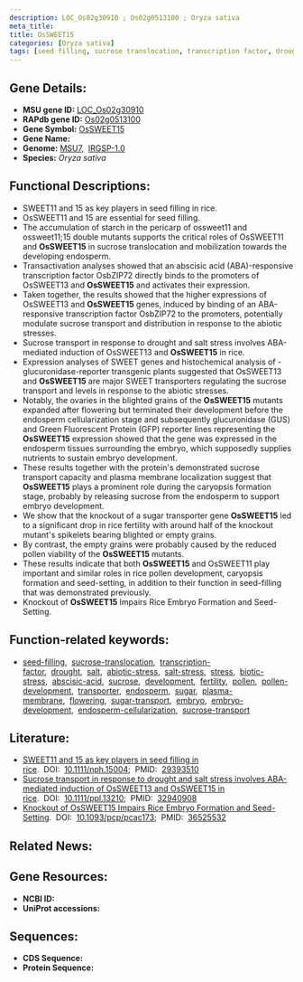 ```yaml
---
description: LOC_Os02g30910 ; Os02g0513100 ; Oryza sativa
meta_title:
title: OsSWEET15
categories: [Oryza sativa]
tags: [seed filling, sucrose translocation, transcription factor, drought, salt, abiotic stress, salt stress, stress, biotic stress, abscisic acid, sucrose, development, fertility, pollen, pollen development, transporter, endosperm, sugar, plasma membrane, flowering, sugar transport, embryo, embryo development, endosperm cellularization, sucrose transport]
---
```


## Gene Details:
- **MSU gene ID:** [LOC_Os02g30910](http://rice.uga.edu/cgi-bin/ORF_infopage.cgi?orf=LOC_Os02g30910)  
- **RAPdb gene ID:** [Os02g0513100](https://rapdb.dna.affrc.go.jp/locus/?name=Os02g0513100)  
- **Gene Symbol:** <u>OsSWEET15</u>
- **Gene Name:**
- **Genome:**  [MSU7](http://rice.uga.edu/),&nbsp;&nbsp;[IRGSP-1.0](https://rapdb.dna.affrc.go.jp/download/irgsp1.html)
- **Species:** *Oryza sativa*

## Functional Descriptions:
   - SWEET11 and 15 as key players in seed filling in rice.
   - OsSWEET11 and 15 are essential for seed filling.
   - The accumulation of starch in the pericarp of ossweet11 and ossweet11;15 double mutants supports the critical roles of OsSWEET11 and **OsSWEET15** in sucrose translocation and mobilization towards the developing endosperm.
   - Transactivation analyses showed that an abscisic acid (ABA)-responsive transcription factor OsbZIP72 directly binds to the promoters of OsSWEET13 and **OsSWEET15** and activates their expression.
   - Taken together, the results showed that the higher expressions of OsSWEET13 and **OsSWEET15** genes, induced by binding of an ABA-responsive transcription factor OsbZIP72 to the promoters, potentially modulate sucrose transport and distribution in response to the abiotic stresses.
   - Sucrose transport in response to drought and salt stress involves ABA-mediated induction of OsSWEET13 and **OsSWEET15** in rice.
   - Expression analyses of SWEET genes and histochemical analysis of <a6><c2>-glucuronidase-reporter transgenic plants suggested that OsSWEET13 and **OsSWEET15** are major SWEET transporters regulating the sucrose transport and levels in response to the abiotic stresses.
   - Notably, the ovaries in the blighted grains of the **OsSWEET15** mutants expanded after flowering but terminated their development before the endosperm cellularization stage and subsequently glucuronidase (GUS) and Green Fluorescent Protein (GFP) reporter lines representing the **OsSWEET15** expression showed that the gene was expressed in the endosperm tissues surrounding the embryo, which supposedly supplies nutrients to sustain embryo development.
   - These results together with the protein&#x27;s demonstrated sucrose transport capacity and plasma membrane localization suggest that **OsSWEET15** plays a prominent role during the caryopsis formation stage, probably by releasing sucrose from the endosperm to support embryo development.
   - We show that the knockout of a sugar transporter gene **OsSWEET15** led to a significant drop in rice fertility with around half of the knockout mutant&#x27;s spikelets bearing blighted or empty grains.
   - By contrast, the empty grains were probably caused by the reduced pollen viability of the **OsSWEET15** mutants.
   - These results indicate that both **OsSWEET15** and OsSWEET11 play important and similar roles in rice pollen development, caryopsis formation and seed-setting, in addition to their function in seed-filling that was demonstrated previously.
   - Knockout of **OsSWEET15** Impairs Rice Embryo Formation and Seed-Setting.

## Function-related keywords:
   - [seed-filling](/tags/seed-filling/),&nbsp;&nbsp;[sucrose-translocation](/tags/sucrose-translocation/),&nbsp;&nbsp;[transcription-factor](/tags/transcription-factor/),&nbsp;&nbsp;[drought](/tags/drought/),&nbsp;&nbsp;[salt](/tags/salt/),&nbsp;&nbsp;[abiotic-stress](/tags/abiotic-stress/),&nbsp;&nbsp;[salt-stress](/tags/salt-stress/),&nbsp;&nbsp;[stress](/tags/stress/),&nbsp;&nbsp;[biotic-stress](/tags/biotic-stress/),&nbsp;&nbsp;[abscisic-acid](/tags/abscisic-acid/),&nbsp;&nbsp;[sucrose](/tags/sucrose/),&nbsp;&nbsp;[development](/tags/development/),&nbsp;&nbsp;[fertility](/tags/fertility/),&nbsp;&nbsp;[pollen](/tags/pollen/),&nbsp;&nbsp;[pollen-development](/tags/pollen-development/),&nbsp;&nbsp;[transporter](/tags/transporter/),&nbsp;&nbsp;[endosperm](/tags/endosperm/),&nbsp;&nbsp;[sugar](/tags/sugar/),&nbsp;&nbsp;[plasma-membrane](/tags/plasma-membrane/),&nbsp;&nbsp;[flowering](/tags/flowering/),&nbsp;&nbsp;[sugar-transport](/tags/sugar-transport/),&nbsp;&nbsp;[embryo](/tags/embryo/),&nbsp;&nbsp;[embryo-development](/tags/embryo-development/),&nbsp;&nbsp;[endosperm-cellularization](/tags/endosperm-cellularization/),&nbsp;&nbsp;[sucrose-transport](/tags/sucrose-transport/)

## Literature:
   - [SWEET11 and 15 as key players in seed filling in rice](https://www.doi.org/10.1111/nph.15004).&nbsp;&nbsp;DOI:&nbsp;&nbsp;[10.1111/nph.15004](https://www.doi.org/10.1111/nph.15004);&nbsp;&nbsp;PMID:&nbsp;&nbsp;[29393510](https://pubmed.ncbi.nlm.nih.gov/29393510/)
   - [Sucrose transport in response to drought and salt stress involves ABA-mediated induction of OsSWEET13 and OsSWEET15 in rice](https://www.doi.org/10.1111/ppl.13210).&nbsp;&nbsp;DOI:&nbsp;&nbsp;[10.1111/ppl.13210](https://www.doi.org/10.1111/ppl.13210);&nbsp;&nbsp;PMID:&nbsp;&nbsp;[32940908](https://pubmed.ncbi.nlm.nih.gov/32940908/)
   - [Knockout of OsSWEET15 Impairs Rice Embryo Formation and Seed-Setting](https://www.doi.org/10.1093/pcp/pcac173).&nbsp;&nbsp;DOI:&nbsp;&nbsp;[10.1093/pcp/pcac173](https://www.doi.org/10.1093/pcp/pcac173);&nbsp;&nbsp;PMID:&nbsp;&nbsp;[36525532](https://pubmed.ncbi.nlm.nih.gov/36525532/)

## Related News:

## Gene Resources:
- **NCBI ID:**  []()
- **UniProt accessions:** [](https://www.uniprot.org/uniprotkb//entry)

## Sequences:
- **CDS Sequence:**
- **Protein Sequence:**
